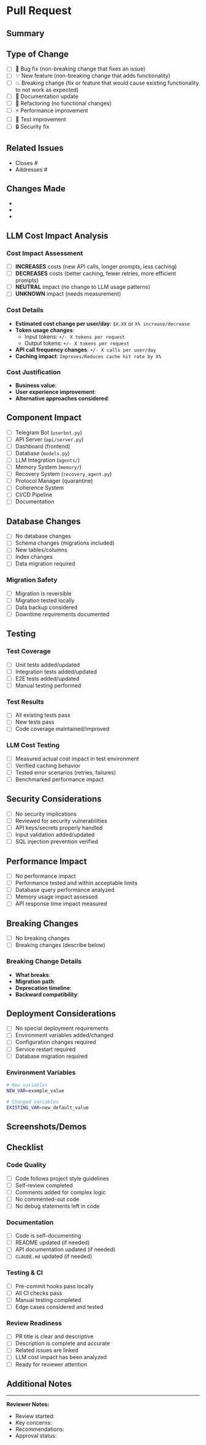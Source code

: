 # Pull Request

## Summary
<!-- Provide a brief description of what this PR does -->

## Type of Change
<!-- Check the relevant box -->
- [ ] 🐛 Bug fix (non-breaking change that fixes an issue)
- [ ] ✨ New feature (non-breaking change that adds functionality)
- [ ] 💥 Breaking change (fix or feature that would cause existing functionality to not work as expected)
- [ ] 📝 Documentation update
- [ ] 🔧 Refactoring (no functional changes)
- [ ] ⚡ Performance improvement
- [ ] 🧪 Test improvement
- [ ] 🔒 Security fix

## Related Issues
<!-- Link to related issues using "Closes #issue_number" or "Addresses #issue_number" -->
- Closes #
- Addresses #

## Changes Made
<!-- Describe the changes in detail -->
- 
- 
- 

## LLM Cost Impact Analysis
<!-- IMPORTANT: Analyze how this change affects LLM API costs -->

### Cost Impact Assessment
- [ ] **INCREASES** costs (new API calls, longer prompts, less caching)
- [ ] **DECREASES** costs (better caching, fewer retries, more efficient prompts)
- [ ] **NEUTRAL** impact (no change to LLM usage patterns)
- [ ] **UNKNOWN** impact (needs measurement)

### Cost Details
<!-- If there's a cost impact, provide details: -->
- **Estimated cost change per user/day**: `$X.XX` or `X% increase/decrease`
- **Token usage changes**: 
  - Input tokens: `+/- X tokens per request`
  - Output tokens: `+/- X tokens per request`
- **API call frequency changes**: `+/- X calls per user/day`
- **Caching impact**: `Improves/Reduces cache hit rate by X%`

### Cost Justification
<!-- If costs increase, justify the value: -->
- **Business value**: 
- **User experience improvement**: 
- **Alternative approaches considered**: 

## Component Impact
<!-- Check all components affected by this change -->
- [ ] Telegram Bot (`userbot.py`)
- [ ] API Server (`api/server.py`)
- [ ] Dashboard (frontend)
- [ ] Database (`models.py`)
- [ ] LLM Integration (`agents/`)
- [ ] Memory System (`memory/`)
- [ ] Recovery System (`recovery_agent.py`)
- [ ] Protocol Manager (quarantine)
- [ ] Coherence System
- [ ] CI/CD Pipeline
- [ ] Documentation

## Database Changes
<!-- If database changes are included -->
- [ ] No database changes
- [ ] Schema changes (migrations included)
- [ ] New tables/columns
- [ ] Index changes
- [ ] Data migration required

### Migration Safety
- [ ] Migration is reversible
- [ ] Migration tested locally
- [ ] Data backup considered
- [ ] Downtime requirements documented

## Testing
<!-- Describe testing performed -->

### Test Coverage
- [ ] Unit tests added/updated
- [ ] Integration tests added/updated
- [ ] E2E tests added/updated
- [ ] Manual testing performed

### Test Results
- [ ] All existing tests pass
- [ ] New tests pass
- [ ] Code coverage maintained/improved

### LLM Cost Testing
<!-- If LLM costs are affected -->
- [ ] Measured actual cost impact in test environment
- [ ] Verified caching behavior
- [ ] Tested error scenarios (retries, failures)
- [ ] Benchmarked performance impact

## Security Considerations
- [ ] No security implications
- [ ] Reviewed for security vulnerabilities
- [ ] API keys/secrets properly handled
- [ ] Input validation added/updated
- [ ] SQL injection prevention verified

## Performance Impact
- [ ] No performance impact
- [ ] Performance tested and within acceptable limits
- [ ] Database query performance analyzed
- [ ] Memory usage impact assessed
- [ ] API response time impact measured

## Breaking Changes
<!-- If this is a breaking change, describe the impact and migration path -->
- [ ] No breaking changes
- [ ] Breaking changes (describe below)

### Breaking Change Details
<!-- Required if breaking changes checked above -->
- **What breaks**: 
- **Migration path**: 
- **Deprecation timeline**: 
- **Backward compatibility**: 

## Deployment Considerations
- [ ] No special deployment requirements
- [ ] Environment variables added/changed
- [ ] Configuration changes required
- [ ] Service restart required
- [ ] Database migration required

### Environment Variables
<!-- List any new or changed environment variables -->
```bash
# New variables
NEW_VAR=example_value

# Changed variables  
EXISTING_VAR=new_default_value
```

## Screenshots/Demos
<!-- Include screenshots or demo videos if applicable -->

## Checklist
<!-- Complete this checklist before requesting review -->

### Code Quality
- [ ] Code follows project style guidelines
- [ ] Self-review completed
- [ ] Comments added for complex logic
- [ ] No commented-out code
- [ ] No debug statements left in code

### Documentation
- [ ] Code is self-documenting
- [ ] README updated (if needed)
- [ ] API documentation updated (if needed)
- [ ] `CLAUDE.md` updated (if needed)

### Testing & CI
- [ ] Pre-commit hooks pass locally
- [ ] All CI checks pass
- [ ] Manual testing completed
- [ ] Edge cases considered and tested

### Review Readiness
- [ ] PR title is clear and descriptive
- [ ] Description is complete and accurate
- [ ] Related issues are linked
- [ ] LLM cost impact has been analyzed
- [ ] Ready for reviewer attention

## Additional Notes
<!-- Any additional information for reviewers -->

---

**Reviewer Notes:**
<!-- For reviewers to add their notes during review -->
- Review started: 
- Key concerns: 
- Recommendations: 
- Approval status: 